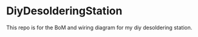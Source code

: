 DiyDesolderingStation
=====================
This repo is for the BoM and wiring diagram for my diy desoldering station.
